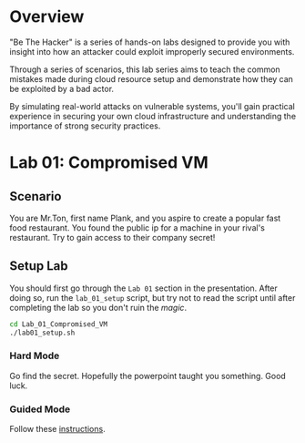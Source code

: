 # Overview

"Be The Hacker" is a series of hands-on labs designed to provide you with insight into how an attacker could exploit improperly secured environments. 

Through a series of scenarios, this lab series aims to teach the common mistakes made during cloud resource setup and demonstrate how they can be exploited by a bad actor.

By simulating real-world attacks on vulnerable systems, you'll gain practical experience in securing your own cloud infrastructure and understanding the importance of strong security practices.

# Lab 01: Compromised VM

## Scenario

You are Mr.Ton, first name Plank, and you aspire to create a popular fast food restaurant. You found the public ip for a machine in your  rival's restaurant. Try to gain access to their company secret!

## Setup Lab

You should first go through the `Lab 01` section in the presentation. After doing so, run the `lab_01_setup` script, but try not to read the script until after completing the lab so you don't ruin the *magic*.

```bash
cd Lab_01_Compromised_VM
./lab01_setup.sh
```

### Hard Mode

Go find the secret. Hopefully the powerpoint taught you something. Good luck.

### Guided Mode

Follow these [instructions](./Lab%2001:%20Compromised%20VM/guided_mode.md).
